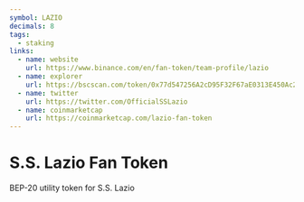 ```yaml
---
symbol: LAZIO
decimals: 8
tags:
  - staking
links:
  - name: website
    url: https://www.binance.com/en/fan-token/team-profile/lazio
  - name: explorer
    url: https://bscscan.com/token/0x77d547256A2cD95F32F67aE0313E450Ac200648d
  - name: twitter
    url: https://twitter.com/OfficialSSLazio
  - name: coinmarketcap
    url: https://coinmarketcap.com/lazio-fan-token
---
```


# S.S. Lazio Fan Token

BEP-20 utility token for S.S. Lazio
